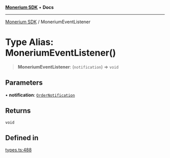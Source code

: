 [**Monerium SDK**](../README.md) • **Docs**

---

[Monerium SDK](../README.md) / MoneriumEventListener

# Type Alias: MoneriumEventListener()

> **MoneriumEventListener**: (`notification`) => `void`

## Parameters

• **notification**: [`OrderNotification`](../interfaces/OrderNotification.md)

## Returns

`void`

## Defined in

[types.ts:488](https://github.com/monerium/js-monorepo/blob/daf0515eb0b1bfcdd9bd49ef605447668fdb0f6a/packages/sdk/src/types.ts#L488)
